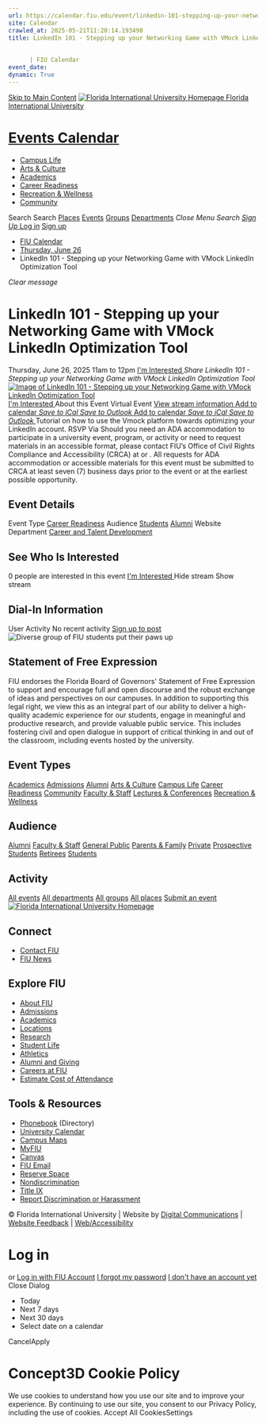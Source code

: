 ```yaml
---
url: https://calendar.fiu.edu/event/linkedin-101-stepping-up-your-networking-game-with-vmock-linkedin-optimization-tool
site: Calendar
crawled_at: 2025-05-21T11:20:14.193498
title: LinkedIn 101 - Stepping up your Networking Game with VMock LinkedIn Optimization Tool
    
    
      | FIU Calendar
event_date: 
dynamic: True
---
```


[Skip to Main Content](https://calendar.fiu.edu/event/linkedin-101-stepping-up-your-networking-game-with-vmock-linkedin-optimization-tool#main-content)
[![Florida International University Homepage](https://digicdn.fiu.edu/core/_assets/images/logo-top.png) Florida International University](https://www.fiu.edu)
# [Events Calendar ](https://calendar.fiu.edu/)
  * [Campus Life](https://calendar.fiu.edu/calendar?event_types%5B%5D=127595)
  * [Arts & Culture](https://calendar.fiu.edu/calendar?event_types%5B%5D=127590)
  * [Academics](https://calendar.fiu.edu/calendar?event_types%5B%5D=127582)
  * [Career Readiness](https://calendar.fiu.edu/calendar?event_types%5B%5D=127584)
  * [Recreation & Wellness](https://calendar.fiu.edu/calendar?event_types%5B%5D=127603)
  * [Community](https://calendar.fiu.edu/calendar?event_types%5B%5D=127601)


Search Search
[Places](https://calendar.fiu.edu/search/places) [Events](https://calendar.fiu.edu/calendar) [Groups](https://calendar.fiu.edu/search/groups) [Departments](https://calendar.fiu.edu/search/departments)
_Close Menu_
_Search_ [ _Sign Up_ ](https://calendar.fiu.edu/signup)
[Log in](https://calendar.fiu.edu/auth/shib_login?previous_url=https%3A%2F%2Fcalendar.fiu.edu%2Fevent%2Flinkedin-101-stepping-up-your-networking-game-with-vmock-linkedin-optimization-tool) [Sign up](https://calendar.fiu.edu/signup)
  * [FIU Calendar](https://calendar.fiu.edu/)
  * [Thursday, June 26](https://calendar.fiu.edu/calendar/day/2025/6/26)
  * LinkedIn 101 - Stepping up your Networking Game with VMock LinkedIn Optimization Tool


_Clear message_
# LinkedIn 101 - Stepping up your Networking Game with VMock LinkedIn Optimization Tool
Thursday, June 26, 2025 11am to 12pm 
[ I'm Interested ](https://calendar.fiu.edu/event/49702577353359/confirm?return=https%3A%2F%2Fcalendar.fiu.edu%2Fevent%2Flinkedin-101-stepping-up-your-networking-game-with-vmock-linkedin-optimization-tool)
_Share LinkedIn 101 - Stepping up your Networking Game with VMock LinkedIn Optimization Tool_
[ ![Image of LinkedIn 101 - Stepping up your Networking Game with VMock LinkedIn Optimization Tool](https://localist-images.azureedge.net/photos/49702579699261/card/99b2fe897f7c1256d22562b16aa01b6e539ae7e0.jpg) ](https://calendar.fiu.edu/photo/49702579699261)
[ I'm Interested ](https://calendar.fiu.edu/event/49702577353359/confirm?return=https%3A%2F%2Fcalendar.fiu.edu%2Fevent%2Flinkedin-101-stepping-up-your-networking-game-with-vmock-linkedin-optimization-tool)
About this Event
Virtual Event [View stream information ](https://calendar.fiu.edu/event/linkedin-101-stepping-up-your-networking-game-with-vmock-linkedin-optimization-tool#about_stream)
[Add to calendar ](https://calendar.fiu.edu/event/linkedin-101-stepping-up-your-networking-game-with-vmock-linkedin-optimization-tool)
[ _Save to iCal_ ](https://calendar.fiu.edu/event/linkedin-101-stepping-up-your-networking-game-with-vmock-linkedin-optimization-tool.ics "Save to iCal") [ _Save to Outlook_ ](https://calendar.fiu.edu/event/linkedin-101-stepping-up-your-networking-game-with-vmock-linkedin-optimization-tool.ics "Save to Outlook")
[Add to calendar ](https://calendar.fiu.edu/event/linkedin-101-stepping-up-your-networking-game-with-vmock-linkedin-optimization-tool)
[ _Save to iCal_ ](https://calendar.fiu.edu/event/linkedin-101-stepping-up-your-networking-game-with-vmock-linkedin-optimization-tool.ics "Save to iCal") [ _Save to Outlook_ ](https://calendar.fiu.edu/event/linkedin-101-stepping-up-your-networking-game-with-vmock-linkedin-optimization-tool.ics "Save to Outlook")
Tutorial on how to use the Vmock platform towards optimizing your LinkedIn account.
RSVP Via 
Should you need an ADA accommodation to participate in a university event, program, or activity or need to request materials in an accessible format, please contact FIU’s Office of Civil Rights Compliance and Accessibility (CRCA) at or . All requests for ADA accommodation or accessible materials for this event must be submitted to CRCA at least seven (7) business days prior to the event or at the earliest possible opportunity. 
## Event Details
Event Type
[Career Readiness](https://calendar.fiu.edu/search/events?event_types%5B%5D=127584)
Audience
[Students](https://calendar.fiu.edu/search/events?event_types%5B%5D=121719) [Alumni](https://calendar.fiu.edu/search/events?event_types%5B%5D=121721)
Website
Department
[Career and Talent Development](https://calendar.fiu.edu/department/career_and_talent_development)
##  See Who Is Interested 
0 people  are interested in this event
[ I'm Interested ](https://calendar.fiu.edu/event/49702577353359/confirm?return=https%3A%2F%2Fcalendar.fiu.edu%2Fevent%2Flinkedin-101-stepping-up-your-networking-game-with-vmock-linkedin-optimization-tool)
Hide stream Show stream
## Dial-In Information
User Activity
No recent activity
[Sign up to post](https://calendar.fiu.edu/auth/shib_login?previous_url=https%3A%2F%2Fcalendar.fiu.edu%2Fevent%2Flinkedin-101-stepping-up-your-networking-game-with-vmock-linkedin-optimization-tool)
![Diverse group of FIU students put their paws up](https://www.fiu.edu/_assets/images/thumbnail-students-paw.jpg)
## Statement of Free Expression
FIU endorses the Florida Board of Governors' Statement of Free Expression to support and encourage full and open discourse and the robust exchange of ideas and perspectives on our campuses. In addition to supporting this legal right, we view this as an integral part of our ability to deliver a high-quality academic experience for our students, engage in meaningful and productive research, and provide valuable public service. This includes fostering civil and open dialogue in support of critical thinking in and out of the classroom, including events hosted by the university.
## Event Types
[Academics](https://calendar.fiu.edu/calendar?event_types%5B%5D=127582)
[Admissions](https://calendar.fiu.edu/calendar?event_types%5B%5D=127583)
[Alumni](https://calendar.fiu.edu/calendar?event_types%5B%5D=127589)
[Arts & Culture](https://calendar.fiu.edu/calendar?event_types%5B%5D=127590)
[Campus Life](https://calendar.fiu.edu/calendar?event_types%5B%5D=127595)
[Career Readiness](https://calendar.fiu.edu/calendar?event_types%5B%5D=127584)
[Community](https://calendar.fiu.edu/calendar?event_types%5B%5D=127601)
[Faculty & Staff](https://calendar.fiu.edu/calendar?event_types%5B%5D=127602)
[Lectures & Conferences](https://calendar.fiu.edu/calendar?event_types%5B%5D=127587)
[Recreation & Wellness](https://calendar.fiu.edu/calendar?event_types%5B%5D=127603)
## Audience
[Alumni](https://calendar.fiu.edu/calendar?event_types%5B%5D=121721)
[Faculty & Staff](https://calendar.fiu.edu/calendar?event_types%5B%5D=121720)
[General Public](https://calendar.fiu.edu/calendar?event_types%5B%5D=121722)
[Parents & Family](https://calendar.fiu.edu/calendar?event_types%5B%5D=36918157286658)
[Private](https://calendar.fiu.edu/calendar?event_types%5B%5D=129753)
[Prospective Students](https://calendar.fiu.edu/calendar?event_types%5B%5D=121723)
[Retirees](https://calendar.fiu.edu/calendar?event_types%5B%5D=37290279036119)
[Students](https://calendar.fiu.edu/calendar?event_types%5B%5D=121719)
## Activity
[All events](https://calendar.fiu.edu/search?what=events)
[All departments](https://calendar.fiu.edu/search/departments)
[All groups](https://calendar.fiu.edu/search?what=groups)
[All places](https://calendar.fiu.edu/search?what=places)
[Submit an event](https://calendar.fiu.edu/admin/events/new/basic-information)
[ ![Florida International University Homepage](https://digicdn.fiu.edu/core/_assets/images/footer-logo.svg) ](https://www.fiu.edu/)
## Connect
  * [Contact FIU](https://www.fiu.edu/about/contact-us/index.html)
  * [FIU News](https://news.fiu.edu/)


## Explore FIU
  * [About FIU](https://www.fiu.edu/about/index.html)
  * [Admissions](https://www.fiu.edu/admissions/index.html)
  * [Academics](https://www.fiu.edu/academics/index.html)
  * [Locations](https://www.fiu.edu/locations/index.html)
  * [Research](https://www.fiu.edu/research/index.html)
  * [Student Life](https://www.fiu.edu/student-life/index.html)
  * [Athletics](https://www.fiu.edu/athletics/index.html)
  * [Alumni and Giving](https://www.fiu.edu/alumni-and-giving/index.html)
  * [Careers at FIU](https://hr.fiu.edu/careers/)
  * [Estimate Cost of Attendance](https://onestop.fiu.edu/finances/estimate-your-costs/)


## Tools & Resources
  * [Phonebook](https://phonebook.fiu.edu) (Directory)
  * [University Calendar](https://calendar.fiu.edu/)
  * [Campus Maps](https://campusmaps.fiu.edu/)
  * [MyFIU](https://my.fiu.edu/)
  * [Canvas](https://canvas.fiu.edu)
  * [FIU Email](http://mail.fiu.edu/)
  * [Reserve Space](https://reservespace.fiu.edu/make-reservation/)
  * [Nondiscrimination](https://ace.fiu.edu/civil-rights-and-accessibility/harassment-and-discrimination/)
  * [Title IX](https://ace.fiu.edu/title-ix/)
  * [Report Discrimination or Harassment](https://report.fiu.edu/)


© Florida International University  | Website by [Digital Communications](https://stratcomm.fiu.edu/digital-print/websites/) | [Website Feedback](https://webforms.fiu.edu/view.php?id=370774&element_5=https://calendar.fiu.edu/https://calendar.fiu.edu/) | [Web/Accessibility](https://accessibility.fiu.edu/)
# Log in
or
[Log in with FIU Account](https://calendar.fiu.edu/auth/shib_login?previous_url=https%3A%2F%2Fcalendar.fiu.edu%2Fevent%2Flinkedin-101-stepping-up-your-networking-game-with-vmock-linkedin-optimization-tool)
[I forgot my password](https://calendar.fiu.edu/auth/forgot) [I don't have an account yet](https://calendar.fiu.edu/signup)
Close Dialog
  * Today
  * Next 7 days
  * Next 30 days
  * Select date on a calendar


CancelApply
# Concept3D Cookie Policy
We use cookies to understand how you use our site and to improve your experience. By continuing to use our site, you consent to our Privacy Policy, including the use of cookies. 
Accept All CookiesSettings
